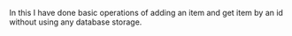 In this I have done basic operations of adding an item and get item by an id without using any database storage. 
